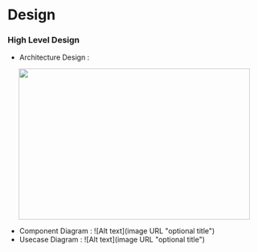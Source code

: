 # Design
### High Level Design
- Architecture Design :
<p align="center">
  <img width="460" height="300" src="/460/300">
</p>




























- Component Diagram :
![Alt text](image URL "optional title")
- Usecase Diagram :
![Alt text](image URL "optional title")

